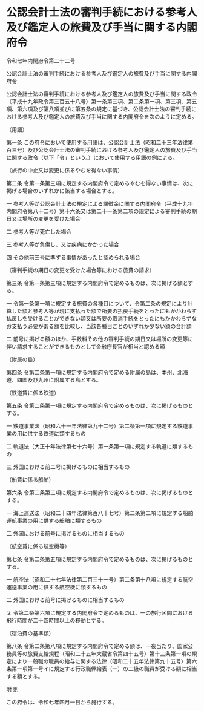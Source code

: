 # 公認会計士法の審判手続における参考人及び鑑定人の旅費及び手当に関する内閣府令

令和七年内閣府令第二十二号

公認会計士法の審判手続における参考人及び鑑定人の旅費及び手当に関する内閣府令

公認会計士法の審判手続における参考人及び鑑定人の旅費及び手当に関する政令（平成十九年政令第三百五十八号）第一条第三項、第二条第一項、第三項、第五項、第六項及び第八項並びに第五条の規定に基づき、公認会計士法の審判手続における参考人及び鑑定人の旅費及び手当に関する内閣府令を次のように定める。

（用語）

第一条 この府令において使用する用語は、公認会計士法（昭和二十三年法律第百三号）及び公認会計士法の審判手続における参考人及び鑑定人の旅費及び手当に関する政令（以下「令」という。）において使用する用語の例による。

（旅行の中止又は変更に係るやむを得ない事情）

第二条 令第一条第三項に規定する内閣府令で定めるやむを得ない事情は、次に掲げる場合のいずれかに該当する場合とする。

一 参考人等が公認会計士法の規定による課徴金に関する内閣府令（平成十九年内閣府令第八十二号）第十六条又は第二十一条第二項の規定による審判手続の期日又は場所の変更を受けた場合

二 参考人等が死亡した場合

三 参考人等が負傷し、又は疾病にかかった場合

四 その他前三号に準ずる事情があったと認められる場合

（審判手続の期日の変更を受けた場合等における旅費の請求）

第三条 令第一条第三項に規定する内閣府令で定めるものは、次に掲げる額とする。

一 令第一条第一項に規定する旅費の各種目について、令第二条の規定により計算した額と参考人等が現に支払った額で所要の払戻手続をとったにもかかわらず払戻しを受けることができない額又は所要の取消手続をとったにもかかわらずなお支払う必要がある額を比較し、当該各種目ごとのいずれか少ない額の合計額

二 前号に掲げる額のほか、手数料その他の審判手続の期日又は場所の変更等に伴い請求することができるものとして金融庁長官が相当と認める額

（附属の島）

第四条 令第二条第一項に規定する内閣府令で定める附属の島は、本州、北海道、四国及び九州に附属する島とする。

（鉄道賃に係る鉄道）

第五条 令第二条第一項に規定する内閣府令で定めるものは、次に掲げるものとする。

一 鉄道事業法（昭和六十一年法律第九十二号）第二条第一項に規定する鉄道事業の用に供する鉄道に類するもの

二 軌道法（大正十年法律第七十六号）第一条第一項に規定する軌道に類するもの

三 外国における前二号に掲げるものに相当するもの

（船賃に係る船舶）

第六条 令第二条第三項に規定する内閣府令で定めるものは、次に掲げるものとする。

一 海上運送法（昭和二十四年法律第百八十七号）第二条第二項に規定する船舶運航事業の用に供する船舶に類するもの

二 外国における前号に掲げるものに相当するもの

（航空賃に係る航空機等）

第七条 令第二条第五項に規定する内閣府令で定めるものは、次に掲げるものとする。

一 航空法（昭和二十七年法律第二百三十一号）第二条第十八項に規定する航空運送事業の用に供する航空機に類するもの

二 外国における前号に掲げるものに相当するもの

２ 令第二条第六項に規定する内閣府令で定めるものは、一の旅行区間における飛行時間が二十四時間以上の移動とする。

（宿泊費の基準額）

第八条 令第二条第八項に規定する内閣府令で定める額は、一夜当たり、国家公務員等の旅費支給規程（昭和二十五年大蔵省令第四十五号）第十三条第一項の規定により一般職の職員の給与に関する法律（昭和二十五年法律第九十五号）第六条第一項第一号イに規定する行政職俸給表（一）の二級の職員が受ける額に相当する額とする。

附 則

この府令は、令和七年四月一日から施行する。
